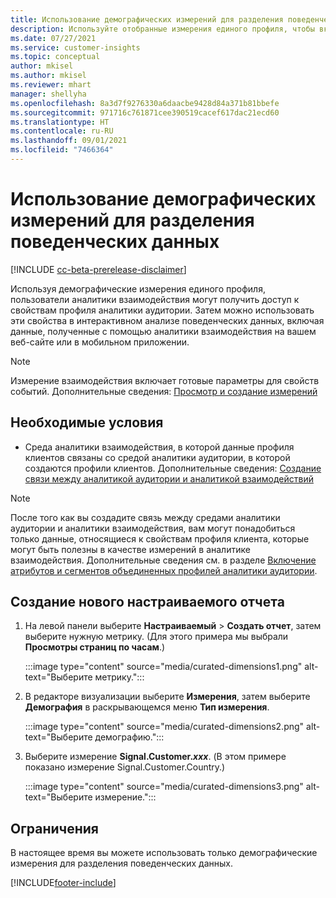 ```yaml
---
title: Использование демографических измерений для разделения поведенческих данных (отобранные измерения)
description: Используйте отобранные измерения единого профиля, чтобы включить свойства профиля клиента аналитики аудитории.
ms.date: 07/27/2021
ms.service: customer-insights
ms.topic: conceptual
author: mkisel
ms.author: mkisel
ms.reviewer: mhart
manager: shellyha
ms.openlocfilehash: 8a3d7f9276330a6daacbe9428d84a371b81bbefe
ms.sourcegitcommit: 971716c761871cee390519cacef617dac21ecd60
ms.translationtype: HT
ms.contentlocale: ru-RU
ms.lasthandoff: 09/01/2021
ms.locfileid: "7466364"
---
```

# <a name="use-demographic-dimensions-for-splitting-behavioral-data"></a>Использование демографических измерений для разделения поведенческих данных

[!INCLUDE [cc-beta-prerelease-disclaimer](includes/cc-beta-prerelease-disclaimer.md)]

Используя демографические измерения единого профиля, пользователи аналитики взаимодействия могут получить доступ к свойствам профиля аналитики аудитории. Затем можно использовать эти свойства в интерактивном анализе поведенческих данных, включая данные, полученные с помощью аналитики взаимодействия на вашем веб-сайте или в мобильном приложении.

>[!NOTE]
> Измерение взаимодействия включает готовые параметры для свойств событий. Дополнительные сведения: [Просмотр и создание измерений](dimensions.md)

## <a name="prerequisite"></a>Необходимые условия

- Среда аналитики взаимодействия, в которой данные профиля клиентов связаны со средой аналитики аудитории, в которой создаются профили клиентов. Дополнительные сведения: [Создание связи между аналитикой аудитории и аналитикой взаимодействий](integrate-audience-insights-engagement-insights.md)

> [!NOTE]
> После того как вы создадите связь между средами аналитики аудитории и аналитики взаимодействия, вам могут понадобиться только данные, относящиеся к свойствам профиля клиента, которые могут быть полезны в качестве измерений в аналитике взаимодействия. Дополнительные сведения см. в разделе [Включение атрибутов и сегментов объединенных профилей аналитики аудитории](integrate-audience-insights-engagement-insights.md#enable-audience-insights-unified-profiles-attributes-and-segments).

## <a name="create-a-new-custom-report"></a>Создание нового настраиваемого отчета

1. На левой панели выберите **Настраиваемый** > **Создать отчет**, затем выберите нужную метрику. (Для этого примера мы выбрали **Просмотры страниц по часам**.)

    :::image type="content" source="media/curated-dimensions1.png" alt-text="Выберите метрику.":::

2. В редакторе визуализации выберите **Измерения**, затем выберите **Демография** в раскрывающемся меню **Тип измерения**.

    :::image type="content" source="media/curated-dimensions2.png" alt-text="Выберите демографию.":::

3. Выберите измерение **Signal.Customer.*xxx***. (В этом примере показано измерение Signal.Customer.Country.)

    :::image type="content" source="media/curated-dimensions3.png" alt-text="Выберите измерение.":::
  
## <a name="limitations"></a>Ограничения

В настоящее время вы можете использовать только демографические измерения для разделения поведенческих данных.


[!INCLUDE[footer-include](../includes/footer-banner.md)]
